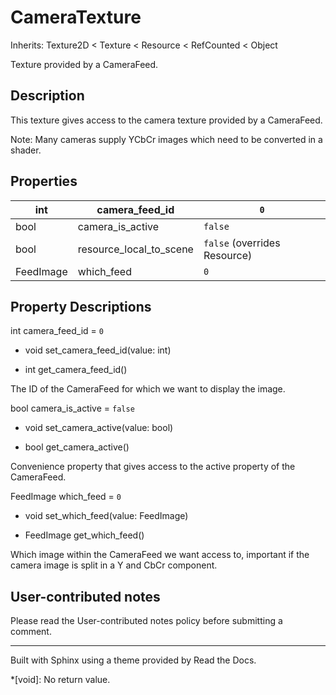 # CameraTexture

Inherits: Texture2D < Texture < Resource < RefCounted < Object

Texture provided by a CameraFeed.

## Description

This texture gives access to the camera texture provided by a CameraFeed.

Note: Many cameras supply YCbCr images which need to be converted in a shader.

## Properties

int | camera_feed_id | `0`  
---|---|---  
bool | camera_is_active | `false`  
bool | resource_local_to_scene | `false` (overrides Resource)  
FeedImage | which_feed | `0`  
  
## Property Descriptions

int camera_feed_id = `0`

  * void set_camera_feed_id(value: int)

  * int get_camera_feed_id()

The ID of the CameraFeed for which we want to display the image.

bool camera_is_active = `false`

  * void set_camera_active(value: bool)

  * bool get_camera_active()

Convenience property that gives access to the active property of the
CameraFeed.

FeedImage which_feed = `0`

  * void set_which_feed(value: FeedImage)

  * FeedImage get_which_feed()

Which image within the CameraFeed we want access to, important if the camera
image is split in a Y and CbCr component.

## User-contributed notes

Please read the User-contributed notes policy before submitting a comment.

* * *

Built with Sphinx using a theme provided by Read the Docs.

  *[void]: No return value.


